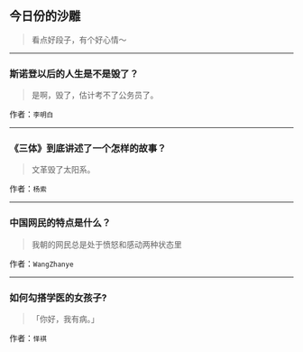 ## 今日份的沙雕

> 看点好段子，有个好心情～


 
---

### 斯诺登以后的人生是不是毁了？

> 是啊，毁了，估计考不了公务员了。


作者：`李明白`

---

### 《三体》到底讲述了一个怎样的故事？

> 文革毁了太阳系。


作者：`杨索`

---

### 中国网民的特点是什么？

> 我朝的网民总是处于愤怒和感动两种状态里


作者：`WangZhanye`

---

### 如何勾搭学医的女孩子?

> 「你好，我有病。」


作者：`怿褀`